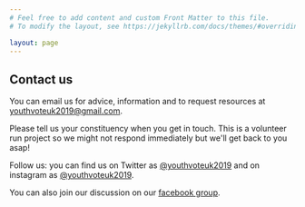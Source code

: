 ```yaml
---
# Feel free to add content and custom Front Matter to this file.
# To modify the layout, see https://jekyllrb.com/docs/themes/#overriding-theme-defaults

layout: page
---
```


<section class="section green" markdown="1">
<h2 id="contact-us">Contact us</h2>

You can email us for advice, information and to request resources at <a href="mailto:youthvoteuk2019@gmail.com">youthvoteuk2019@gmail.com</a>.

Please tell us your constituency when you get in touch. This is a volunteer run project so we might not respond immediately but we'll get back to you asap!

Follow us: you can find us on Twitter as <a href="https://twitter.com/youthvoteuk2019" target="_blank">@youthvoteuk2019</a> and on instagram as <a href="https://instagram.com/youthvoteuk2019" target="_blank">@youthvoteuk2019</a>.

You can also join our discussion on our <a href="https://m.facebook.com/groups/1343748332340714/" target="_blank">facebook group</a>.
</section>
